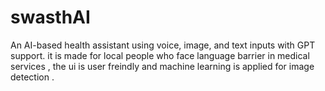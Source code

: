 # swasthAI
An AI-based health assistant using voice, image, and text inputs with GPT support. it is made for local people who face language barrier in medical services , the ui is user freindly and machine learning is applied for image detection .
